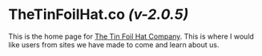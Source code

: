 # TheTinFoilHat.co *(v-2.0.5)*

This is the home page for
[The Tin Foil Hat Company](https://ttfh.co).
This is where I would like users from sites we have made to come
and learn about us.
